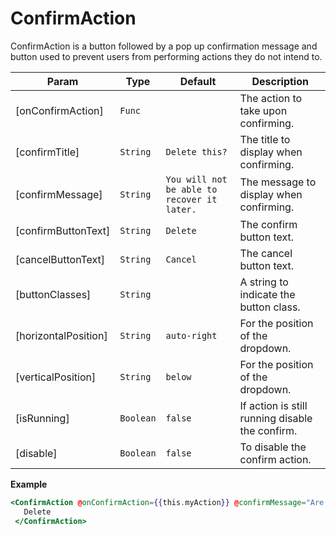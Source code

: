 
# ConfirmAction
ConfirmAction is a button followed by a pop up confirmation message and button used to prevent users from performing actions they do not intend to.

| Param | Type | Default | Description |
| --- | --- | --- | --- |
| [onConfirmAction] | <code>Func</code> | <code></code> | The action to take upon confirming. |
| [confirmTitle] | <code>String</code> | <code>Delete this?</code> | The title to display when confirming. |
| [confirmMessage] | <code>String</code> | <code>You will not be able to recover it later.</code> | The message to display when confirming. |
| [confirmButtonText] | <code>String</code> | <code>Delete</code> | The confirm button text. |
| [cancelButtonText] | <code>String</code> | <code>Cancel</code> | The cancel button text. |
| [buttonClasses] | <code>String</code> |  | A string to indicate the button class. |
| [horizontalPosition] | <code>String</code> | <code>auto-right</code> | For the position of the dropdown. |
| [verticalPosition] | <code>String</code> | <code>below</code> | For the position of the dropdown. |
| [isRunning] | <code>Boolean</code> | <code>false</code> | If action is still running disable the confirm. |
| [disable] | <code>Boolean</code> | <code>false</code> | To disable the confirm action. |

**Example**  
```hbs preview-template
<ConfirmAction @onConfirmAction={{this.myAction}} @confirmMessage="Are you sure you want to delete this config?">
   Delete
 </ConfirmAction>
```
